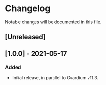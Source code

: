 # Changelog
Notable changes will be documented in this file.

## [Unreleased]

## [1.0.0] - 2021-05-17

### Added
- Initial release, in parallel to Guardium v11.3.

